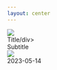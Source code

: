 ```yaml
---
layout: center
---
```


<div v-if="$slidev.nav.currentPage === 2" class="flex gap-8 px-10 justify-center scale-120 transform">
  <img
    src="/logo.svg"
    class="h-32"
    v-motion
    :initial="{ x: -100 }"
    :enter="{ x: 0 }"
  >
  <div
    v-motion
    :initial="{ x: 100 }"
    :enter="{ x: 0 }"
    items-center justify-center flex="~ col gap-1"
  >
    <VueMacrosTitle text-5xl font-bold />
    <div class="text-base op90">Title/div>
    <div text-sm self-end op90 font-light mt2>Subtitle</div>
  </div>
</div>

<div class="abs-br mx-10 my-8 flex scale-120">
  <div class="ml-3 flex flex-col text-right gap-1">
    <img
      src="/icon.svg"
      text="3xl"
      opacity="70"
    />
    <div class="text-sm opacity-50 font-mono">2023-05-14</div>
  </div>
</div>
